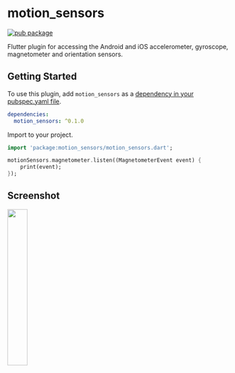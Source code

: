 # motion_sensors

[![pub package](https://img.shields.io/pub/v/motion_sensors.svg)](https://pub.dev/packages/motion_sensors)

Flutter plugin for accessing the Android and iOS accelerometer, gyroscope, magnetometer and orientation sensors.

## Getting Started

To use this plugin, add `motion_sensors` as a [dependency in your pubspec.yaml
file](https://flutter.io/platform-plugins/).

```yaml
dependencies:
  motion_sensors: ^0.1.0
```

Import to your project.

``` dart
import 'package:motion_sensors/motion_sensors.dart';

motionSensors.magnetometer.listen((MagnetometerEvent event) {
    print(event);
});

```

## Screenshot

<img src="https://github.com/zesage/motion_sensors/raw/master/screenshot.png" width="30%" />

